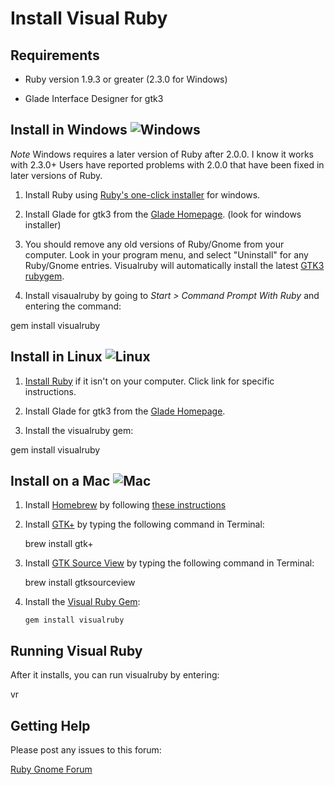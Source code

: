 

# Install Visual Ruby

##  Requirements

* Ruby version 1.9.3 or greater (2.3.0 for Windows)

* Glade Interface Designer for gtk3  

## Install in Windows ![Windows](http://visualruby.net/img/windows_logo.jpg)  

*Note* Windows requires a later version of Ruby after 2.0.0.  I know it works with 2.3.0+
Users have reported problems with 2.0.0 that have been fixed in later versions of Ruby.

1. Install Ruby using [Ruby's one-click installer](http://rubyinstaller.org/downloads/) for windows.

2. Install Glade for gtk3 from the [Glade Homepage](https://glade.gnome.org).  (look for windows installer)


3. You should remove any old versions of Ruby/Gnome from your computer.  Look in your program
  menu, and select "Uninstall" for any Ruby/Gnome entries.  Visualruby will
  automatically install the latest [GTK3 rubygem](http://rubygems.org/gems/gtk3).

4. Install visaualruby by going to *Start > Command Prompt With Ruby* and entering the command:

  gem install visualruby


## Install in Linux ![Linux](http://visualruby.net/img/linux_logo.jpg)


1. [Install Ruby](https://www.ruby-lang.org/en/documentation/installation/) if it isn't on your computer.   Click link for specific instructions.

2. Install Glade for gtk3 from the [Glade Homepage](https://glade.gnome.org).

3. Install the visualruby gem:

  gem install visualruby

## Install on a Mac  ![Mac](http://visualruby.net/img/mac_logo.jpg)    

1. Install [Homebrew](http://mxcl.github.com/homebrew/) by following [these instructions](https://github.com/mxcl/homebrew/wiki/installation)

2. Install [GTK+](http://www.gtk.org/) by typing the following command in Terminal:

      brew install gtk+

3. Install [GTK Source View](http://projects.gnome.org/gtksourceview/) by typing the following command in Terminal:

      brew install gtksourceview

4. Install the [Visual Ruby Gem](http://www.visualruby.net/):

       gem install visualruby


## Running Visual Ruby

After it installs, you can run visualruby by entering:

  vr


## Getting Help

Please post any issues to this forum:


[Ruby Gnome Forum](http://www.ruby-forum.com/forum/gnome2)
